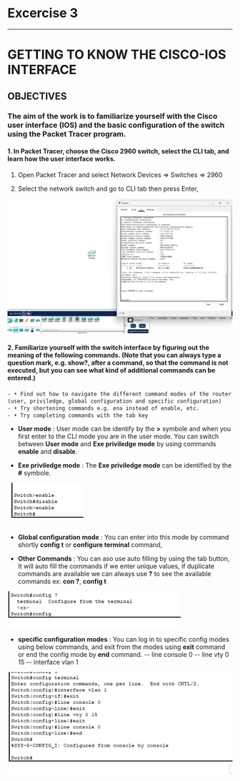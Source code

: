 # Excercise 3

---

# GETTING TO KNOW THE CISCO-IOS INTERFACE

## OBJECTIVES

### The aim of the work is to familiarize yourself with the Cisco user interface (IOS) and the basic configuration of the switch using the Packet Tracer program.

#### 1. In Packet Tracer, choose the Cisco 2960 switch, select the CLI tab, and learn how the user interface works.

1. Open Packet Tracer and select Network Devices => Switches => 2960

2. Select the network switch and go to CLI tab then press Enter,

![](Images/1.png)

#### 2. Familiarize yourself with the switch interface by figuring out the meaning of the following commands. (Note that you can always type a question mark, e.g. show?, after a command, so that the command is not executed, but you can see what kind of additional commands can be entered.)

    - • Find out how to navigate the different command modes of the router (user, priviledge, global configuration and specific configuration)
    - • Try shortening commands e.g. ena instead of enable, etc.
    - • Try completing commands with the tab key

- **User mode** : User mode can be identify by the **>** symbole and when you first enter to the CLI mode you are in the user mode. You can switch between **User mode** and **Exe priviledge mode** by using commands **enable** and **disable**.

- **Exe priviledge mode** : The **Exe priviledge mode** can be identified by the **#** symbole.

![](Images/2.png)

- **Global configuration mode** : You can enter into this mode by command shortly **config t** or **configure terminal** command,

- **Other Commands** : You can aso use auto filling by using the tab button, It will auto fill the commands if we enter unique values, if duplicate commands are available we can always use **?** to see the available commands ex: **con ?**, **config t**

![](Images/3.png)

- **specific configuration modes** : You can log in to specific config modes using below commands, and exit from the modes using **exit** command or end the config mode by **end** command.
  -- line console 0
  -- line vty 0 15
  -- interface vlan 1

![](Images/4.png)
